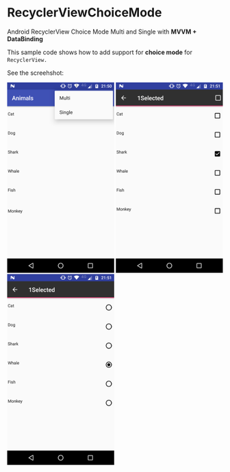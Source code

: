 # RecyclerViewChoiceMode
Android RecyclerView Choice Mode Multi and Single with **MVVM + DataBinding**

This sample code shows how to add support for **choice mode** for ```RecyclerView.```

See the screehshot:

<img src="https://github.com/andersonkxiass/RecyclerViewChoiceMode/blob/master/screenshot/normal.png" width="250" heigth="250"> <img src="https://github.com/andersonkxiass/RecyclerViewChoiceMode/blob/master/screenshot/choice_mode_multi.png" width="250" heigth="250"> <img src="https://github.com/andersonkxiass/RecyclerViewChoiceMode/blob/master/screenshot/choice_mode_single.png" width="250" heigth="250">


